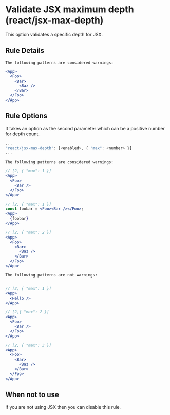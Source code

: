 # Validate JSX maximum depth (react/jsx-max-depth)

This option validates a specific depth for JSX.

## Rule Details

```The following patterns are considered warnings:```

```jsx
<App>
  <Foo>
    <Bar>
      <Baz />
    </Bar>
  </Foo>
</App>

```

## Rule Options

It takes an option as the second parameter which can be a positive number for depth count.

```js
...
"react/jsx-max-depth": [<enabled>, { "max": <number> }]
...
```

```The following patterns are considered warnings:```

```jsx
// [2, { "max": 1 }]
<App>
  <Foo>
    <Bar />
  </Foo>
</App>

// [2, { "max": 1 }]
const foobar = <Foo><Bar /></Foo>;
<App>
  {foobar}
</App>

// [2, { "max": 2 }]
<App>
  <Foo>
    <Bar>
      <Baz />
    </Bar>
  </Foo>
</App>
```

```The following patterns are not warnings:```

```jsx

// [2, { "max": 1 }]
<App>
  <Hello />
</App>

// [2,{ "max": 2 }]
<App>
  <Foo>
    <Bar />
  </Foo>
</App>

// [2, { "max": 3 }]
<App>
  <Foo>
    <Bar>
      <Baz />
    </Bar>
  </Foo>
</App>
```

## When not to use

If you are not using JSX then you can disable this rule.
